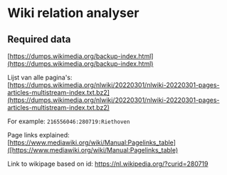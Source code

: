 # Wiki relation analyser

## Required data

[https://dumps.wikimedia.org/backup-index.html](https://dumps.wikimedia.org/backup-index.html)


Lijst van alle pagina's:
[https://dumps.wikimedia.org/nlwiki/20220301/nlwiki-20220301-pages-articles-multistream-index.txt.bz2](https://dumps.wikimedia.org/nlwiki/20220301/nlwiki-20220301-pages-articles-multistream-index.txt.bz2)

For example:
```216556046:280719:Riethoven```

Page links explained:
[https://www.mediawiki.org/wiki/Manual:Pagelinks_table]([https://www.mediawiki.org/wiki/Manual:Pagelinks_table)


Link to wikipage based on id:
https://nl.wikipedia.org/?curid=280719